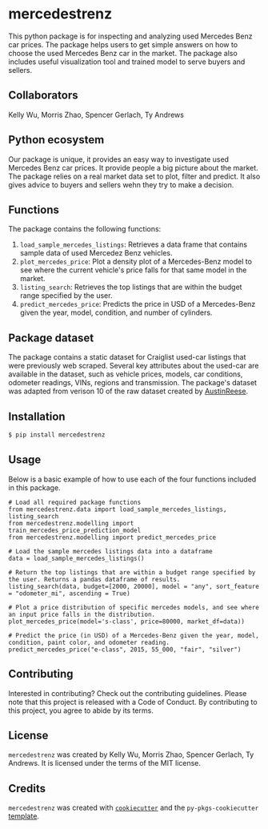 # mercedestrenz

This python package is for inspecting and analyzing used Mercedes Benz car prices. The package helps users to get simple answers on how to choose the used Mercedes Benz car in the market. The package also includes useful visualization tool and trained model to serve buyers and sellers.

## Collaborators

Kelly Wu, Morris Zhao, Spencer Gerlach, Ty Andrews

## Python ecosystem

Our package is unique, it provides an easy way to investigate used Mercedes Benz car prices. It provide people a big picture about the market. The package relies on a real market data set to plot, filter and predict. It also gives advice to buyers and sellers wehn they try to make a decision.

## Functions

The package contains the following functions:
1. `load_sample_mercedes_listings`: Retrieves a data frame that contains sample data of used Mercedez Benz vehicles.
2. `plot_mercedes_price`: Plot a density plot of a Mercedes-Benz model to see where the current vehicle's price falls for that same model in the market.
3. `listing_search`: Retrieves the top listings that are within the budget range specified by the user.
4. `predict_mercedes_price`: Predicts the price in USD of a Mercedes-Benz given the year, model, condition, and number of cylinders.

## Package dataset

The package contains a static dataset for Craiglist used-car listings that were previously web scraped. Several key attributes about the used-car are available in the dataset, such as vehicle prices, models, car conditions, odometer readings, VINs, regions and transmission. The package's dataset was adapted from verison 10 of the raw dataset created by [AustinReese](https://github.com/AustinReese/UsedVehicleSearch).

## Installation

```bash
$ pip install mercedestrenz
```

## Usage

Below is a basic example of how to use each of the four functions included in this package.

```
# Load all required package functions
from mercedestrenz.data import load_sample_mercedes_listings, listing_search
from mercedestrenz.modelling import train_mercedes_price_prediction_model
from mercedestrenz.modelling import predict_mercedes_price

# Load the sample mercedes listings data into a dataframe
data = load_sample_mercedes_listings()

# Return the top listings that are within a budget range specified by the user. Returns a pandas dataframe of results.
listing_search(data, budget=[2000, 20000], model = "any", sort_feature = "odometer_mi", ascending = True)

# Plot a price distribution of specific mercedes models, and see where an input price falls in the distribution.
plot_mercedes_price(model='s-class', price=80000, market_df=data))

# Predict the price (in USD) of a Mercedes-Benz given the year, model, condition, paint color, and odometer reading.
predict_mercedes_price("e-class", 2015, 55_000, "fair", "silver")
```

## Contributing

Interested in contributing? Check out the contributing guidelines. Please note that this project is released with a Code of Conduct. By contributing to this project, you agree to abide by its terms.

## License

`mercedestrenz` was created by Kelly Wu, Morris Zhao, Spencer Gerlach, Ty Andrews. It is licensed under the terms of the MIT license.

## Credits

`mercedestrenz` was created with [`cookiecutter`](https://cookiecutter.readthedocs.io/en/latest/) and the `py-pkgs-cookiecutter` [template](https://github.com/py-pkgs/py-pkgs-cookiecutter).
